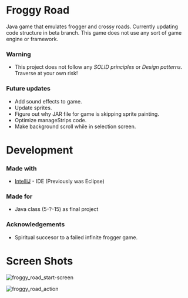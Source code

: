 # Froggy Road
Java game that emulates frogger and crossy roads. Currently updating code structure in beta branch. This game does not use any sort of game engine or framework.

### Warning
- This project does not follow any *SOLID principles* or *Design patterns*. Traverse at your own risk!

### Future updates
* Add sound effects to game.
* Update sprites.
* Figure out why JAR file for game is skipping sprite painting.
* Optimize manageStrips code.
* Make background scroll while in selection screen.

# Development
### Made with
* [IntelliJ](https://www.jetbrains.com/idea/) - IDE (Previously was Eclipse)

### Made for
* Java class (5-?-15) as final project

### Acknowledgements
* Spiritual succesor to a failed infinite frogger game.


# Screen Shots
![froggy_road_start-screen](https://cloud.githubusercontent.com/assets/18044194/20864427/c9b70bec-b9ad-11e6-8467-285820b92be7.png)

![froggy_road_action](https://cloud.githubusercontent.com/assets/18044194/20864460/e8d9c9a0-b9ae-11e6-9201-9e25a02428de.png)
